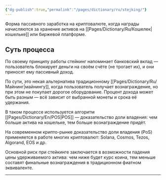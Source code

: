```yaml
---
{"dg-publish":true,"permalink":"/pages/dictionary/ru/stejking/"}
---
```



Форма пассивного заработка на криптовалюте, когда награды начисляются за хранение активов на [[Pages/Dictionary/Ru/Кошелек\|кошельке]] или биржевой платформе.

## Суть процесса

По своему принципу работы стейкинг напоминает банковский вклад — пользователь блокирует деньги на своём счёте (не трогает их), и они приносят ему пассивный доход.

По сути, это некая альтернатива традиционному [[Pages/Dictionary/Ru/Майнинг\|майнингу]], когда пользователь получает вознаграждение, но при этом не покупает дорогое оборудование. Процент дохода может быть разным — всё зависит от выбранной монеты и срока её удержания.

В таком процессе используется алгоритм [[Pages/Dictionary/En/POS\|POS]] — доказательство доли владения: чем больше актива на кошельке, тем больше вознаграждение придёт.

На современном крипто-рынке доказательство доли владения (PoS) применяется в работе многих криптовалют: Solana, Cosmos, Tezos, Algorand, EOS и др.

Основной риск при стейкинге заключается в возможности падения цены удерживаемого актива: чем ниже будет курс коина, тем меньше составят финальные вознаграждения в традиционном фиатном эквиваленте.

---
